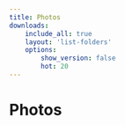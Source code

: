 ```yaml
---
title: Photos
downloads:
    include_all: true
    layout: 'list-folders'
    options:
        show_version: false
        hot: 20
---
```


# Photos